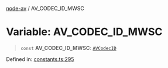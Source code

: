 [node-av](../globals.md) / AV\_CODEC\_ID\_MWSC

# Variable: AV\_CODEC\_ID\_MWSC

> `const` **AV\_CODEC\_ID\_MWSC**: [`AVCodecID`](../type-aliases/AVCodecID.md)

Defined in: [constants.ts:295](https://github.com/seydx/av/blob/f8631fc881b394300b1479f511d55cf1c370a87f/src/constants/constants.ts#L295)
